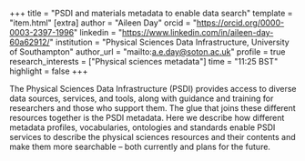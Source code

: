 +++
title = "PSDI and materials metadata to enable data search"
template = "item.html"
[extra]
author = "Aileen Day"
orcid = "https://orcid.org/0000-0003-2397-1996"
linkedin = "https://www.linkedin.com/in/aileen-day-60a62912/"
institution = "Physical Sciences Data Infrastructure, University of Southampton"
author_url = "mailto:a.e.day@soton.ac.uk"
profile = true
research_interests = ["Physical sciences metadata"]
time = "11:25 BST"
highlight = false
+++

The Physical Sciences Data Infrastructure (PSDI) provides access to diverse data sources, services, and tools, along with guidance and training for researchers and those who support them. The glue that joins these different resources together is the PSDI metadata. Here we describe how different metadata profiles, vocabularies, ontologies and standards enable PSDI services to describe the physical sciences resources and their contents and make them more searchable – both currently and plans for the future.